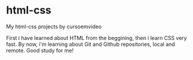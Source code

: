 # html-css
 My html-css projects by cursoemvideo

 First i have learned about HTML from the beggining, then i learn CSS very fast.
 By now, i'm learning about Git and Github repositories, local and remote.
 Good study for me!
